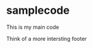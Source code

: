 # samplecode
<!DOCTYPE html>
<head>
<meta charset="UTF-8">
<title>My First Page</title>
</head>
<body>
<main><p>This is my main code</p></main>
<footer>
<p>Think of a more intersting footer</p>
</footer>
</body>
</html> 
